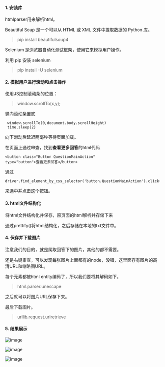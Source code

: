 
#### 1. 安装库
htmlparser用来解析html。

Beautiful Soup 是一个可以从 HTML 或 XML 文件中提取数据的 Python 库。

> pip install beautifulsoup4

Selenium 是浏览器自动化测试框架，使用它来模拟用户操作。

利用 pip 安装 selenium
> pip install -U selenium




#### 2. 模拟用户进行滚动和点击操作

使用JS控制滚动条的位置：

> window.scrollTo(x,y);

竖向滚动条置底
```
 window.scrollTo(0,document.body.scrollHeight)
 time.sleep(2)
```
向下滑动后延迟两毫秒等待页面加载。

在页面上通过审查，找到**查看更多回答**的html代码
```
<button class="Button QuestionMainAction"
type="button">查看更多回答</button>
```
通过                
```
driver.find_element_by_css_selector('button.QuestionMainAction').click()
```

来选中并点击这个按钮。

#### 3. html文件结构化

将html文件结构化并保存，原页面的html解析并存储下来

通过prettify()将html结构化，之后存储在本地的txt文件中。

#### 4. 保存并下载图片


注意我们的目的，就是爬取回答下的图片，其他的都不需要。

还是右键审查，可以发现每张图片上面都有<noscript>的node，没错，这里面存有图片的高清URL和缩略图URL。

每个<noscript>元素都被html entity编码了，所以我们要将其解码如下。

> html.parser.unescape

之后就可以将图片URL保存下来。

最后下载图片。

>  urllib.request.urlretrieve


#### 5. 结果展示
![image](D://Desktop/image/1.png)

![image](D://Desktop/image/2.png)

![image](D://Desktop/image/3.png)

